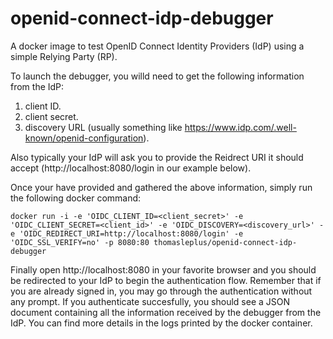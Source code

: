 # openid-connect-idp-debugger
A docker image to test OpenID Connect Identity Providers (IdP) using a simple Relying Party (RP).

To launch the debugger, you willd need to get the following information from the IdP:

1. client ID.
1. client secret.
1. discovery URL (usually something like https://www.idp.com/.well-known/openid-configuration).

Also typically your IdP will ask you to provide the Reidrect URI it should accept (http://localhost:8080/login in our example below).

Once your have provided and gathered the above information, simply run the following docker command:

```
docker run -i -e 'OIDC_CLIENT_ID=<client_secret>' -e 'OIDC_CLIENT_SECRET=<client_id>' -e 'OIDC_DISCOVERY=<discovery_url>' -e 'OIDC_REDIRECT_URI=http://localhost:8080/login' -e 'OIDC_SSL_VERIFY=no' -p 8080:80 thomasleplus/openid-connect-idp-debugger
```

Finally open http://localhost:8080 in your favorite browser and you should be redirected to your IdP to begin the authentication flow. Remember that if you are already signed in, you may go through the authentication without any prompt. If you authenticate succesfully, you should see a JSON document containing all the information received by the debugger from the IdP. You can find more details in the logs printed by the docker container.
